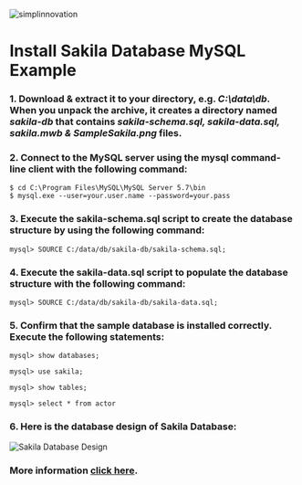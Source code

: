 ![simplinnovation](https://4.bp.blogspot.com/-f7YxPyqHAzY/WJ6VnkvE0SI/AAAAAAAADTQ/0tDQPTrVrtMAFT-q-1-3ktUQT5Il9FGdQCLcB/s350/simpLINnovation1a.png)

# Install Sakila Database MySQL Example

### 1. Download & extract it to your directory, e.g. *C:\data\db*. When you unpack the archive, it creates a directory named *sakila-db* that contains *sakila-schema.sql, sakila-data.sql, sakila.mwb & SampleSakila.png* files.

### 2. Connect to the MySQL server using the mysql command-line client with the following command:

```shell
$ cd C:\Program Files\MySQL\MySQL Server 5.7\bin
$ mysql.exe --user=your.user.name --password=your.pass
```

### 3. Execute the sakila-schema.sql script to create the database structure by using the following command:

```shell
mysql> SOURCE C:/data/db/sakila-db/sakila-schema.sql;
```

### 4. Execute the sakila-data.sql script to populate the database structure with the following command:

```shell
mysql> SOURCE C:/data/db/sakila-db/sakila-data.sql;
```

### 5. Confirm that the sample database is installed correctly. Execute the following statements:

```shell
mysql> show databases;
```
```shell
mysql> use sakila;
```
```shell
mysql> show tables;
```
```shell
mysql> select * from actor
```
### 6. Here is the database design of Sakila Database:

![Sakila Database Design](https://raw.githubusercontent.com/LintangWisesa/Sakila_MySQL_Example/master/SampleSakila.png)

### More information [click here](https://dev.mysql.com/doc/sakila/en/sakila-introduction.html).
